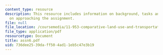 ```yaml
---
content_type: resource
description: This resource includes information on background, tasks and recommendations/hints
  on approaching the assignment.
file: null
file_location: /coursemedia/11-953-comparative-land-use-and-transportation-planning-spring-2006/736dee2539daff504ad11eb5c47e3b19_assn6.pdf
file_type: application/pdf
resourcetype: Document
title: assn6.pdf
uid: 736dee25-39da-ff50-4ad1-1eb5c47e3b19
---
```

